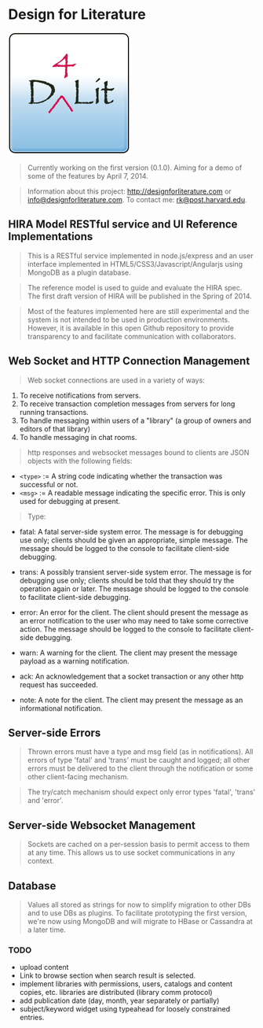 # Design for Literature
![Design For Literature](public/images/dfl-icon-250.png "Design For Literature")
>Currently working on the first version (0.1.0). Aiming for a demo of some of the
features by April 7, 2014.

> Information about this project: http://designforliterature.com or <info@designforliterature.com>.
> To contact me: <rk@post.harvard.edu>.
>

## HIRA Model RESTful service and UI Reference Implementations

> This is a RESTful service implemented in node.js/express and an user interface
implemented in HTML5/CSS3/Javascript/Angularjs using MongoDB as a plugin database.

> The reference model is used to guide and evaluate the HIRA spec. The first
draft version of HIRA will be published in the Spring of 2014.

> Most of the features implemented here are still experimental and the system
is not intended to be used in production environments. However, it is available in this open
Github repository to provide transparency to and facilitate
communication with collaborators.

## Web Socket and HTTP Connection Management

> Web socket connections are used in a variety of ways:
1. To receive notifications from servers.
2. To receive transaction completion messages from servers for long running transactions.
3. To handle messaging within users of a "library" (a group of owners and editors of that library)
4. To handle messaging in chat rooms.

> http responses and websocket messages bound to clients are JSON objects
 with the following fields:
- `<type>` := A string code indicating whether the transaction was successful or not.
- `<msg>` := A readable message indicating the specific error. This is only used for debugging at present.


> Type:

- fatal:     A fatal server-side system error. The message is for debugging use only; clients
            should be given an appropriate, simple message. The message should be logged
            to the console to facilitate client-side debugging.

- trans:     A possibly transient server-side system error. The message is for debugging use only; clients
            should be told that they should try the operation again or later. The message should be logged
            to the console to facilitate client-side debugging.

- error:     An error for the client. The client should present the message as an error notification
            to the user who may need to take some corrective action. The message should be logged
            to the console to facilitate client-side debugging.

- warn:      A warning for the client. The client may present the message payload
            as a warning notification.

- ack:       An acknowledgement that a socket transaction or any other http request has succeeded.

- note:      A note for the client. The client may present the message as an
            informational notification.

## Server-side Errors

> Thrown errors must have a type and msg field (as in notifications).
All errors of type 'fatal' and 'trans' must be caught and logged; all
other errors must be delivered to the client through the notification
or some other client-facing mechanism.

>The try/catch mechanism should expect only error types 'fatal', 'trans' and 'error'.

## Server-side Websocket Management

> Sockets are cached on a per-session basis to permit access
to them at any time. This allows us to use socket communications in any context.

## Database

> Values all stored as strings for now to simplify migration to other DBs
and to use DBs as plugins. To facilitate prototyping the first version,
we're now using MongoDB and will migrate to HBase or Cassandra at a later time.

### TODO
- upload content
- Link to browse section when search result is selected.
- implement libraries with permissions, users, catalogs and content copies, etc.
  libraries are distributed (library comm protocol)
- add publication date (day, month, year separately or partially)
- subject/keyword widget using typeahead for loosely constrained entries.
